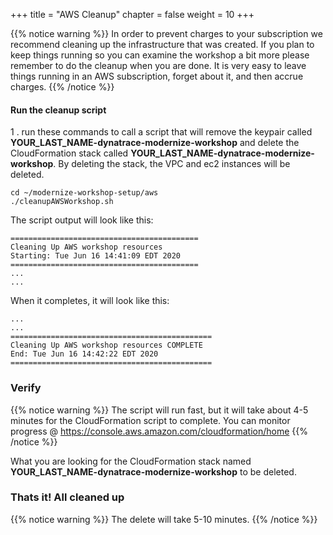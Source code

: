+++
title = "AWS Cleanup"
chapter = false
weight = 10
+++

{{% notice warning %}}
In order to prevent charges to your subscription we recommend cleaning up the infrastructure that was created. If you plan to keep things running so you can examine the workshop a bit more please remember to do the cleanup when you are done. It is very easy to leave things running in an AWS subscription, forget about it, and then accrue charges.
{{% /notice %}}

#### Run the cleanup script

1 . run these commands to call a script that will remove the keypair called **YOUR_LAST_NAME-dynatrace-modernize-workshop**
and delete the CloudFormation stack called **YOUR_LAST_NAME-dynatrace-modernize-workshop**. By deleting the stack, the VPC and ec2 instances will be deleted.

```
cd ~/modernize-workshop-setup/aws
./cleanupAWSWorkshop.sh
```

The script output will look like this:

```
==========================================
Cleaning Up AWS workshop resources
Starting: Tue Jun 16 14:41:09 EDT 2020
==========================================
...
...
```

When it completes, it will look like this:

```
...
...
=============================================
Cleaning Up AWS workshop resources COMPLETE
End: Tue Jun 16 14:42:22 EDT 2020
=============================================
```

### Verify

{{% notice warning %}}
The script will run fast, but it will take about 4-5 minutes for the CloudFormation script to complete.  You can monitor progress @ https://console.aws.amazon.com/cloudformation/home
{{% /notice %}}

What you are looking for the CloudFormation stack named **YOUR_LAST_NAME-dynatrace-modernize-workshop** to be deleted.

### Thats it! All cleaned up

{{% notice warning %}}
The delete will take 5-10 minutes.
{{% /notice %}}


